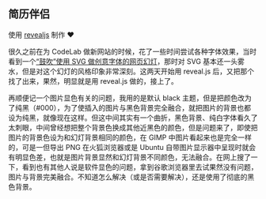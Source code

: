 ## 简历伴侣

使用 [revealjs](https://revealjs.com/) 制作 ❤️

很久之前在为 CodeLab 做新网站的时候，花了一些时间尝试各种字体效果，当时看到一个[“鼓吹”使用 SVG 做创意字体的网页幻灯](https://brenna.github.io/talk_svg-typography/#/)，那时对 SVG 基本还一头雾水，但是对这个幻灯的风格印象非常深刻。这两天开始用 reveal.js 后，又把那个找了出来，果然，明显就是用 reveal.js 做的，接上了。

再顺便记一个图片显色有关的问题，我用的是默认 black 主题，但是把颜色改为了纯黑（#000），为了使插入的图片与黑色背景完全融合，就把图片的背景也都设为纯黑，就像现在这样。但这中间其实有一个曲折，黑色背景、纯白字体看久了太刺眼，中间曾经想把整个背景色换成其他近黑色的颜色，但是问题来了，即使把图片的背景色设为和幻灯背景相同的颜色，在 GIMP 中图片看起来也是完全一样的，可是一但导出 PNG 在火狐浏览器或是 Ubuntu 自带图片显示器中呈现时就会有明显色差，也就是图片背景显然和幻灯背景不同颜色，无法融合。在网上搜了一下，看到也有其他人说是软件显色的问题，拿到谷歌浏览器里去试果然没有问题，图片与背景完美融合。不知道怎么解决（或是否需要解决），还是使用了彻底的黑色背景。
